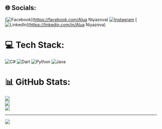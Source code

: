 
## 🌐 Socials:
[![Facebook](https://img.shields.io/badge/Facebook-%231877F2.svg?logo=Facebook&logoColor=white)](https://facebook.com/Alua Niyazova) [![Instagram](https://img.shields.io/badge/Instagram-%23E4405F.svg?logo=Instagram&logoColor=white)](https://instagram.com/nzv.u) [![LinkedIn](https://img.shields.io/badge/LinkedIn-%230077B5.svg?logo=linkedin&logoColor=white)](https://linkedin.com/in/Alua Niyazova) 

# 💻 Tech Stack:
![C#](https://img.shields.io/badge/c%23-%23239120.svg?style=for-the-badge&logo=c-sharp&logoColor=white) ![Dart](https://img.shields.io/badge/dart-%230175C2.svg?style=for-the-badge&logo=dart&logoColor=white) ![Python](https://img.shields.io/badge/python-3670A0?style=for-the-badge&logo=python&logoColor=ffdd54) ![Java](https://img.shields.io/badge/java-%23ED8B00.svg?style=for-the-badge&logo=java&logoColor=white)
# 📊 GitHub Stats:
![](https://github-readme-stats.vercel.app/api?username=alua-niyazova&theme=dark&hide_border=false&include_all_commits=false&count_private=false)<br/>
![](https://github-readme-streak-stats.herokuapp.com/?user=alua-niyazova&theme=dark&hide_border=false)<br/>
![](https://github-readme-stats.vercel.app/api/top-langs/?username=alua-niyazova&theme=dark&hide_border=false&include_all_commits=false&count_private=false&layout=compact)

---
[![](https://visitcount.itsvg.in/api?id=alua-niyazova&icon=0&color=2)](https://visitcount.itsvg.in)

<!-- Proudly created with GPRM ( https://gprm.itsvg.in ) -->

